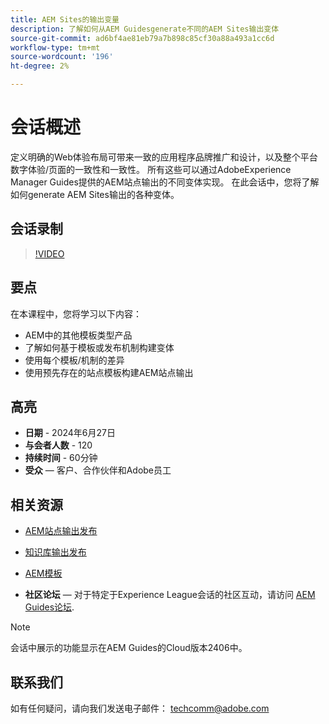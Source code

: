 ```yaml
---
title: AEM Sites的输出变量
description: 了解如何从AEM Guidesgenerate不同的AEM Sites输出变体
source-git-commit: ad6bf4ae81eb79a7b898c85cf30a88a493a1cc6d
workflow-type: tm+mt
source-wordcount: '196'
ht-degree: 2%

---
```



# 会话概述

定义明确的Web体验布局可带来一致的应用程序品牌推广和设计，以及整个平台数字体验/页面的一致性和一致性。
所有这些可以通过AdobeExperience Manager Guides提供的AEM站点输出的不同变体实现。
在此会话中，您将了解如何generate AEM Sites输出的各种变体。

## 会话录制

>[!VIDEO](https://video.tv.adobe.com/v/3430649/)

## 要点

在本课程中，您将学习以下内容：

- AEM中的其他模板类型产品
- 了解如何基于模板或发布机制构建变体
- 使用每个模板/机制的差异
- 使用预先存在的站点模板构建AEM站点输出

## 高亮

- **日期** - 2024年6月27日
- **与会者人数** - 120
- **持续时间** - 60分钟
- **受众**  — 客户、合作伙伴和Adobe员工

## 相关资源


- [AEM站点输出发布](https://experienceleague.adobe.com/en/docs/experience-manager-guides/using/user-guide/output-gen/output-presets-aemg/generate-output-aem-site#:~:text=To%20open%20output%20presets%20for,configurations%2C%20and%20then%20click%20Save.)

- [知识库输出发布](https://experienceleague.adobe.com/en/docs/experience-manager-guides/using/user-guide/output-gen/output-presets-aemg/generate-output-knowledge-base)

- [AEM模板](https://experienceleague.adobe.com/zh-hans/docs/experience-manager-65/content/implementing/developing/platform/templates/templates)

- **社区论坛**  — 对于特定于Experience League会话的社区互动，请访问 [AEM Guides论坛](https://experienceleaguecommunities.adobe.com/t5/experience-manager-guides/bd-p/xml-documentation-discussions).

>[!NOTE]
>
> 会话中展示的功能显示在AEM Guides的Cloud版本2406中。

## 联系我们

如有任何疑问，请向我们发送电子邮件： <techcomm@adobe.com>
